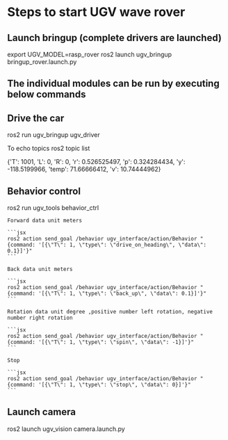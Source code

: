 # Steps to start UGV wave rover

## Launch bringup (complete drivers are launched)

export UGV_MODEL=rasp_rover
ros2 launch ugv_bringup bringup_rover.launch.py 

## The individual modules can be run by executing below commands
## Drive the car 

ros2 run ugv_bringup ugv_driver

To echo topics
ros2 topic list

{'T': 1001, 'L': 0, 'R': 0, 'r': 0.526525497, 'p': 0.324284434, 'y': -118.5199966, 'temp': 71.66666412, 'v': 10.74444962}


## Behavior control

ros2 run ugv_tools behavior_ctrl

    Forward data unit meters
        
    ```jsx
    ros2 action send_goal /behavior ugv_interface/action/Behavior "{command: '[{\"T\": 1, \"type\": \"drive_on_heading\", \"data\": 0.1}]'}"
    ```
    
    Back data unit meters
    
    ```jsx
    ros2 action send_goal /behavior ugv_interface/action/Behavior "{command: '[{\"T\": 1, \"type\": \"back_up\", \"data\": 0.1}]'}"
    ```
    
    Rotation data unit degree ,positive number left rotation, negative number right rotation
    
    ```jsx
    ros2 action send_goal /behavior ugv_interface/action/Behavior "{command: '[{\"T\": 1, \"type\": \"spin\", \"data\": -1}]'}"
    ```
    
    Stop
    
    ```jsx
    ros2 action send_goal /behavior ugv_interface/action/Behavior "{command: '[{\"T\": 1, \"type\": \"stop\", \"data\": 0}]'}"
    ```

## Launch camera

ros2 launch ugv_vision camera.launch.py
